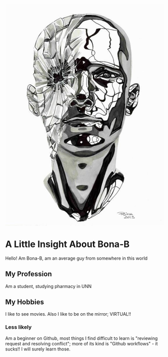 ![headshot](94061fad7a9fdbbbe77953ab07da4b93.jpg)
# A Little Insight About Bona-B
Hello! Am Bona-B, am an average guy from somewhere in this world
## My Profession
Am a student, studying pharmacy in UNN
## My Hobbies
I like to see movies. Also I like to be on the mirror; VIRTUAL!!

### Less likely
Am a beginner on Github, most things I find difficult to learn is "reviewing request and resolving conflict"; more of its kind is "Github workflows" - it sucks!! I will surely learn those.

